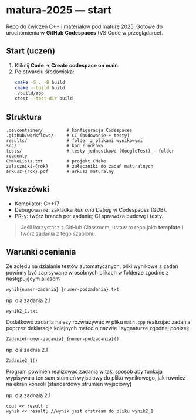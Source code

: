 # matura-2025 — start

Repo do ćwiczeń C++ i materiałów pod maturę 2025. Gotowe do uruchomienia w **GitHub Codespaces** (VS Code w przeglądarce).

## Start (uczeń)
1. Kliknij **Code → Create codespace on main**.
2. Po otwarciu środowiska:
   ```bash
   cmake -S . -B build
   cmake --build build
   ./build/app
   ctest --test-dir build
   ```

## Struktura
```
.devcontainer/         # konfiguracja Codespaces
.github/workflows/     # CI (budowanie + testy)
results/               # folder z plikami wynikowymi
src/                   # kod źródłowy
tests/                 # testy jednostkowe (GoogleTest) - folder readonly
CMakeLists.txt         # projekt CMake
zalaczniki-{rok}       # załączniki do zadań maturalnych
arkusz-{rok}.pdf       # arkusz maturalny
```

## Wskazówki
- Kompilator: C++17
- Debugowanie: zakładka *Run and Debug* w Codespaces (GDB).
- PR-y: twórz branch per zadanie; CI sprawdza budowę i testy.

> Jeśli korzystasz z GitHub Classroom, ustaw to repo jako **template** i twórz zadania z tego szablonu.

## Warunki oceniania
Ze zględu na działanie testów automatycznych, pliki wynikowe z zadań powinny być zapisywane w osobnych plikach w folderze zgodnie z następującym aliasem 

`wynik{numer-zadania}_{numer-podzadania}.txt`

np. dla zadania 2.1 

`wynik2_1.txt`

Dodatkowo zadania nalezy rozwiazywać w pliku `main.cpp` realizujac zadania poprzez deklaracje kolejnych metod o nazwie i sygnaturze zgodnej ponizej:

`Zadanie{numer-zadania}_{numer-podzadania}()`

np. dla zadnia 2.1

`Zadanie2_1()`

Program powinien realizować zadania w taki sposób aby funkcja wypisywała ten sam stumień wyjściowy do pliku wynikowego, jak równiez na ekran konsoli (standardowy strumień wyjściowy)

np. dla zadnaia 2.1

```
cout << result ;
wynik << result; //wynik jest ofstream do pliku wynik2_1
```


